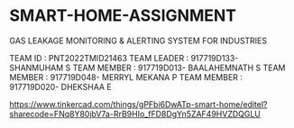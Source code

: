 # SMART-HOME-ASSIGNMENT

GAS LEAKAGE MONITORING & ALERTING SYSTEM FOR INDUSTRIES 

TEAM ID : PNT2022TMID21463
TEAM LEADER : 917719D133- SHANMUHAM S
TEAM MEMBER : 917719D013- BAALAHEMNATH S
TEAM MEMBER : 917719D048- MERRYL MEKANA P
TEAM MEMBER : 917719D020- DHEKSHAA E


https://www.tinkercad.com/things/gPFbi6DwATp-smart-home/editel?sharecode=FNq8Y80jbV7a-RrB9HIo_fFD8DgYn5ZAF49HVZDQGLU
